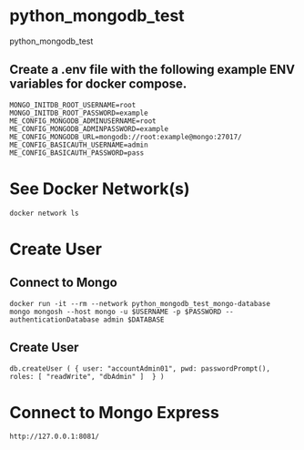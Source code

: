 # python_mongodb_test
python_mongodb_test

## Create a .env file with the following example ENV variables for docker compose.

```
MONGO_INITDB_ROOT_USERNAME=root
MONGO_INITDB_ROOT_PASSWORD=example
ME_CONFIG_MONGODB_ADMINUSERNAME=root
ME_CONFIG_MONGODB_ADMINPASSWORD=example
ME_CONFIG_MONGODB_URL=mongodb://root:example@mongo:27017/
ME_CONFIG_BASICAUTH_USERNAME=admin
ME_CONFIG_BASICAUTH_PASSWORD=pass
```

# See Docker Network(s)

```
docker network ls
```

# Create User
## Connect to Mongo
```
docker run -it --rm --network python_mongodb_test_mongo-database  mongo mongosh --host mongo -u $USERNAME -p $PASSWORD --authenticationDatabase admin $DATABASE
```
## Create User
```
db.createUser ( { user: "accountAdmin01", pwd: passwordPrompt(), roles: [ "readWrite", "dbAdmin" ]  } )
```

# Connect to Mongo Express
```
http://127.0.0.1:8081/
```
